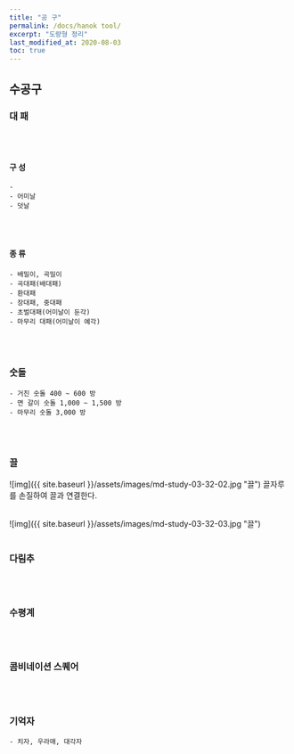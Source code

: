 ```yaml
---
title: "공 구"
permalink: /docs/hanok tool/
excerpt: "도량형 정리"
last_modified_at: 2020-08-03
toc: true
---
```



## 수공구

### 대 패
<br><br>

#### 구 성
	- 
	- 어미날
	- 덧날
<br><br>

#### 종 류
	- 배밀이, 곡밀이
	- 곡대패(배대패)
	- 환대패
	- 장대패, 중대패
	- 초벌대패(어미날이 둔각)
	- 마무리 대패(어미날이 예각)
<br><br>

### 숫돌
	- 거친 숫돌 400 ~ 600 방
	- 면 갈이 숫돌 1,000 ~ 1,500 방
	- 마무리 숫돌 3,000 방
<br><br>

### 끌
![img]({{ site.baseurl }}/assets/images/md-study-03-32-02.jpg "끌")
끌자루를 손질하여 끌과 연결한다.
<br><br>

![img]({{ site.baseurl }}/assets/images/md-study-03-32-03.jpg "끌")
<br><br>

### 다림추

<br><br>

### 수평계

<br><br>

### 콤비네이션 스퀘어

<br><br>

### 기억자
	- 치자, 우라매, 대각자